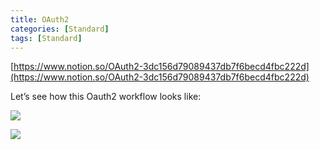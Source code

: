 ```yaml
---
title: OAuth2
categories: [Standard]
tags: [Standard]
---
```


[https://www.notion.so/OAuth2-3dc156d79089437db7f6becd4fbc222d](https://www.notion.so/OAuth2-3dc156d79089437db7f6becd4fbc222d)


Let’s see how this Oauth2 workflow looks like:


![](https://prod-files-secure.s3.us-west-2.amazonaws.com/9960fb2a-b75e-4bea-a8f9-b00925db1215/3bce41e0-99e8-4ebd-9701-e2bc9cbb79a2/Untitled.png?X-Amz-Algorithm=AWS4-HMAC-SHA256&X-Amz-Content-Sha256=UNSIGNED-PAYLOAD&X-Amz-Credential=ASIAZI2LB466TJHGO6NY%2F20250929%2Fus-west-2%2Fs3%2Faws4_request&X-Amz-Date=20250929T202135Z&X-Amz-Expires=3600&X-Amz-Security-Token=IQoJb3JpZ2luX2VjEFEaCXVzLXdlc3QtMiJIMEYCIQC53QE0R9YZ27YZBAcDztcYodq0674V2ZpZ%2B33waRbvcwIhALCJp%2BDMYFltmoRTCX9iyl5JUyHp7b5Hxr0QwcoJDzkbKogECNr%2F%2F%2F%2F%2F%2F%2F%2F%2F%2FwEQABoMNjM3NDIzMTgzODA1Igy5BPpqyyfKlkvRUt0q3AOg8dbWppWE2vZuBZaR8IXVmnqjhXpzgFsQml%2FaNBlAZfnAV%2FKcFqymVYW9FHUYHoLPSm1%2BdT6xy1%2F2orx582IP8I7FrIxG7fpCvAlG%2F6mH0uoFs7nLvjcQqkgKBruvzN4zKRP32PbcFaEJ4etMb2tb6pHkokd8hqRkydpWRuyTMXlIA2PscZXeGbkJA4PRQx7F6ukcsORJ7EjzVJBs71%2BissoQX%2BF2PQ7Oynt28d7VUizzyRLQd88t9jgDuSmtZJ87i7InXAS9wXGq6O3EzLTdjiBqMuoq5gh60h6eJ2SkjtE8xaHadE78cTl%2BVtCiRhEjXTks2z5HHz%2Bvfz9Ba8hdePud8IpfdElCMG5A5iIqhZt%2FPFDrvkNeOYLbZb%2B75Wz1LQ7TVa9EYOQG4d8CsvfRufe8wvok7xRhulPzvds3C5SPGb1zTC3TSNwFzXFuFtlYN54eBgAVzUX4iwpbbeWqMgNLgKZ7lw5JvqrQ%2F6hf0ev0qyoRHoBDx3a%2BVQXw2Tq%2FgtgqaksR1quT9i23iSdifmKmC873Q8JpFC5TyuSxMzGaaphsiiC6Om7JOq2hXEjGqrcaLOKtHxgjE7OYXH9CoPns2odNQ5KUKyJ47AigAagGxlTaBNYSNmXxjjDE7erGBjqkAeASLxN66Nn62ZWl6dPVhdRnPvu6gHdRmtiZqukfda6MD3FP4QgS4B3Ww3z9maqcVl6Dls5I1g2IbB6U7WfkWL8DvYRR7B%2BHvl9dQeviDZRkcXYMwO4cOy9veAhALwjqG%2FZAXqmKsdq%2FITYColt2oGUsHDn7iAZud7baF8KGdP715TtUOjGgGm92GmhMrbb6auyrXjqcHFhj35QjCluFIZlirJlB&X-Amz-Signature=a94191929acc4d60ca238d46528c0e171216bfea3b6a2eea898c43c1f2f640dd&X-Amz-SignedHeaders=host&x-amz-checksum-mode=ENABLED&x-id=GetObject)


![](https://prod-files-secure.s3.us-west-2.amazonaws.com/9960fb2a-b75e-4bea-a8f9-b00925db1215/27d32b66-de43-41de-80f7-7edb81d1190f/Untitled.png?X-Amz-Algorithm=AWS4-HMAC-SHA256&X-Amz-Content-Sha256=UNSIGNED-PAYLOAD&X-Amz-Credential=ASIAZI2LB466TJHGO6NY%2F20250929%2Fus-west-2%2Fs3%2Faws4_request&X-Amz-Date=20250929T202135Z&X-Amz-Expires=3600&X-Amz-Security-Token=IQoJb3JpZ2luX2VjEFEaCXVzLXdlc3QtMiJIMEYCIQC53QE0R9YZ27YZBAcDztcYodq0674V2ZpZ%2B33waRbvcwIhALCJp%2BDMYFltmoRTCX9iyl5JUyHp7b5Hxr0QwcoJDzkbKogECNr%2F%2F%2F%2F%2F%2F%2F%2F%2F%2FwEQABoMNjM3NDIzMTgzODA1Igy5BPpqyyfKlkvRUt0q3AOg8dbWppWE2vZuBZaR8IXVmnqjhXpzgFsQml%2FaNBlAZfnAV%2FKcFqymVYW9FHUYHoLPSm1%2BdT6xy1%2F2orx582IP8I7FrIxG7fpCvAlG%2F6mH0uoFs7nLvjcQqkgKBruvzN4zKRP32PbcFaEJ4etMb2tb6pHkokd8hqRkydpWRuyTMXlIA2PscZXeGbkJA4PRQx7F6ukcsORJ7EjzVJBs71%2BissoQX%2BF2PQ7Oynt28d7VUizzyRLQd88t9jgDuSmtZJ87i7InXAS9wXGq6O3EzLTdjiBqMuoq5gh60h6eJ2SkjtE8xaHadE78cTl%2BVtCiRhEjXTks2z5HHz%2Bvfz9Ba8hdePud8IpfdElCMG5A5iIqhZt%2FPFDrvkNeOYLbZb%2B75Wz1LQ7TVa9EYOQG4d8CsvfRufe8wvok7xRhulPzvds3C5SPGb1zTC3TSNwFzXFuFtlYN54eBgAVzUX4iwpbbeWqMgNLgKZ7lw5JvqrQ%2F6hf0ev0qyoRHoBDx3a%2BVQXw2Tq%2FgtgqaksR1quT9i23iSdifmKmC873Q8JpFC5TyuSxMzGaaphsiiC6Om7JOq2hXEjGqrcaLOKtHxgjE7OYXH9CoPns2odNQ5KUKyJ47AigAagGxlTaBNYSNmXxjjDE7erGBjqkAeASLxN66Nn62ZWl6dPVhdRnPvu6gHdRmtiZqukfda6MD3FP4QgS4B3Ww3z9maqcVl6Dls5I1g2IbB6U7WfkWL8DvYRR7B%2BHvl9dQeviDZRkcXYMwO4cOy9veAhALwjqG%2FZAXqmKsdq%2FITYColt2oGUsHDn7iAZud7baF8KGdP715TtUOjGgGm92GmhMrbb6auyrXjqcHFhj35QjCluFIZlirJlB&X-Amz-Signature=c468783d11d29e71533b250d7e10475ab34394c663ef84dac92fa1e1cac5b1c4&X-Amz-SignedHeaders=host&x-amz-checksum-mode=ENABLED&x-id=GetObject)

